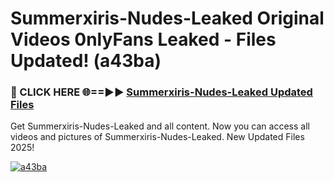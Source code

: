 # Summerxiris-Nudes-Leaked Original Videos 0nlyFans Leaked - Files Updated! (a43ba)

<h3>🔴 CLICK HERE 🌐==►► <a href="https://tinyurl.com/5h6xmrr3" rel="nofollow">Summerxiris-Nudes-Leaked Updated Files</a></h3>

Get Summerxiris-Nudes-Leaked and all content. Now you can access all videos and pictures of Summerxiris-Nudes-Leaked. New Updated Files 2025!

[![a43ba](https://i.imgur.com/KVD873Z.gif)](https://tinyurl.com/5h6xmrr3)

